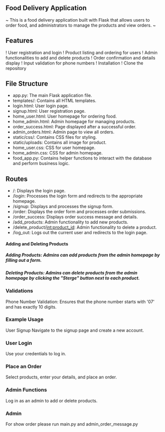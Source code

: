 ## Food Delivery Application ##
 ~ This is a food delivery application built with Flask that allows users to order food, and administrators to manage the products and view orders. ~

## Features
! User registration and login
! Product listing and ordering for users
! Admin functionalities to add and delete products
! Order confirmation and details display
! Input validation for phone numbers
! Installation
! Clone the repository


## File Structure
- app.py: The main Flask application file.
- templates/: Contains all HTML templates.
- login.html: User login page.
- signup.html: User registration page.
- home_user.html: User homepage for ordering food.
- home_admin.html: Admin homepage for managing products.
- order_success.html: Page displayed after a successful order.
- admin_orders.html: Admin page to view all orders.
- static/css/: Contains CSS files for styling.
- static/uploads: Contains all image for product.
- home_user.css: CSS for user homepage.
- home_admin.css: CSS for admin homepage.
- food_app.py: Contains helper functions to interact with the database and perform business logic.

## Routes
- /: Displays the login page.
- /login: Processes the login form and redirects to the appropriate homepage.
- /signup: Displays and processes the signup form.
- /order: Displays the order form and processes order submissions.
- /order_success: Displays order success message and details.
- /add_products: Admin functionality to add new products.
- /delete_product/<int:product_id>: Admin functionality to delete a product.
- /log_out: Logs out the current user and redirects to the login page.

#### Adding and Deleting Products
##### Adding Products: Admins can add products from the admin homepage by filling out a form.
##### Deleting Products: Admins can delete products from the admin homepage by clicking the "Sterge" button next to each product.

### Validations
Phone Number Validation: Ensures that the phone number starts with '07' and has exactly 10 digits.

### Example Usage
User Signup
Navigate to the signup page and create a new account.

### User Login
Use your credentials to log in.

### Place an Order
Select products, enter your details, and place an order.

### Admin Functions
Log in as an admin to add or delete products.

### Admin ###
For show order please run main.py and admin_order_message.py

